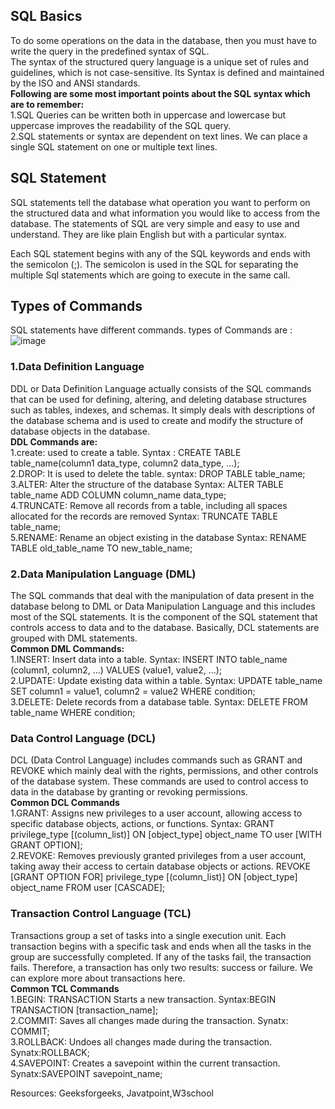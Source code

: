## SQL Basics
To do some operations on the data in the database, then you must have to write the query in the predefined syntax of SQL.<br>
The syntax of the structured query language is a unique set of rules and guidelines, which is not case-sensitive. Its Syntax is defined and maintained by the ISO and ANSI standards.<br>
**Following are some most important points about the SQL syntax which are to remember:**<br>
1.SQL Queries can be written both in uppercase and lowercase but uppercase improves the readability of the SQL query.<br>
2.SQL statements or syntax are dependent on text lines. We can place a single SQL statement on one or multiple text lines.<br>

## SQL Statement
SQL statements tell the database what operation you want to perform on the structured data and what information you would like to access from the database.
The statements of SQL are very simple and easy to use and understand. They are like plain English but with a particular syntax.

Each SQL statement begins with any of the SQL keywords and ends with the semicolon (;).
The semicolon is used in the SQL for separating the multiple Sql statements which are going to execute in the same call.

## Types of Commands 
SQL statements have different commands. types of Commands are :<br>
![image](https://github.com/user-attachments/assets/251837a3-ecff-42c0-852c-6b26836e6a98)
<br>
### 1.Data Definition Language
DDL or Data Definition Language actually consists of the SQL commands that can be used for defining, altering, and deleting database structures such as tables, indexes, and schemas. It simply deals with descriptions of the database schema and is used to create and modify the structure of database objects in the database.<br>
**DDL Commands are:**
<br>
1.create: used to create a table.   Syntax : CREATE TABLE table_name(column1 data_type, column2 data_type, ...);<br>
2.DROP: It is used to delete the table.      syntax: DROP TABLE table_name;<br>
3.ALTER: Alter the structure of the database Syntax: ALTER TABLE table_name ADD COLUMN column_name data_type;<br>
4.TRUNCATE: Remove all records from a table, including all spaces allocated for the records are removed	Syntax: TRUNCATE TABLE table_name;<br>
5.RENAME: Rename an object existing in the database	Syntax: RENAME TABLE old_table_name TO new_table_name;<br>

### 2.Data Manipulation Language (DML)
The SQL commands that deal with the manipulation of data present in the database belong to DML or Data Manipulation Language and this includes most of the SQL statements. It is the component of the SQL statement that controls access to data and to the database. Basically, DCL statements are grouped with DML statements.<br>
**Common DML Commands:**
<br>
1.INSERT: Insert data into a table.             Syntax: INSERT INTO table_name (column1, column2, ...) VALUES (value1, value2, ...);<br>
2.UPDATE:	Update existing data within a table.  Syntax: UPDATE table_name SET column1 = value1, column2 = value2 WHERE condition;<br>
3.DELETE:	Delete records from a database table. Syntax:	DELETE FROM table_name WHERE condition;<br>

### Data Control Language (DCL)
DCL (Data Control Language) includes commands such as GRANT and REVOKE which mainly deal with the rights, permissions, and other controls of the database system. These commands are used to control access to data in the database by granting or revoking permissions.<br>
**Common DCL Commands**<br>
1.GRANT:	Assigns new privileges to a user account, allowing access to specific database objects, actions, or functions. Syntax: GRANT privilege_type [(column_list)] ON [object_type] object_name TO user [WITH GRANT OPTION];<br>
2.REVOKE: Removes previously granted privileges from a user account, taking away their access to certain database objects or actions.	REVOKE [GRANT OPTION FOR] privilege_type [(column_list)] ON [object_type] object_name FROM user [CASCADE];

### Transaction Control Language (TCL)
Transactions group a set of tasks into a single execution unit. Each transaction begins with a specific task and ends when all the tasks in the group are successfully completed. If any of the tasks fail, the transaction fails. Therefore, a transaction has only two results: success or failure. We can explore more about transactions here.<br>
**Common TCL Commands**<br>
1.BEGIN: TRANSACTION	Starts a new transaction. Syntax:BEGIN TRANSACTION [transaction_name];<br>
2.COMMIT: Saves all changes made during the transaction. Synatx: COMMIT;<br>
3.ROLLBACK:	Undoes all changes made during the transaction. Synatx:ROLLBACK;<br>
4.SAVEPOINT: Creates a savepoint within the current transaction. Synatx:SAVEPOINT savepoint_name;<br>



Resources: Geeksforgeeks, Javatpoint,W3school
